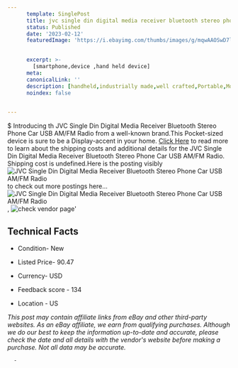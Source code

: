 ```yaml
---
      template: SinglePost
      title: jvc single din digital media receiver bluetooth stereo phone car usb am fm radio
      status: Published
      date: '2023-02-12'
      featuredImage: 'https://i.ebayimg.com/thumbs/images/g/mqwAAOSwD7ljZVB6/s-l225.jpg'
       

      excerpt: >-
        [smartphone,device ,hand held device]
      meta:
      canonicalLink: ''
      description: [handheld,industrially made,well crafted,Portable,Mobile,Compact,Convenient,Lightweight,Maneuverable,Man-portable,Miniature,Carriable,Hand-held,Light,Holdable,Transportable,Mobile device,Pocket-sized,On-the-go,Wireless,Cordless,Compact size,Convenient size, smartphone,device ,hand held device]
      noindex: false
      

---
```

$
      Introducing th JVC Single Din Digital Media Receiver Bluetooth Stereo Phone Car USB AM/FM Radio from a well-known brand.This Pocket-sized device  is sure to be a Display-accent in your home. [Click Here](https://www.ebay.com/itm/295456412576?hash=item44ca9313a0%3Ag%3AmqwAAOSwD7ljZVB6&mkevt=1&mkcid=1&mkrid=711-53200-19255-0&campid=%253CePNCampaignId%253E&customid=%253CreferenceId%253E&toolid=10049) to read more to learn about the shipping costs and additional details for the JVC Single Din Digital Media Receiver Bluetooth Stereo Phone Car USB AM/FM Radio. Shipping cost is undefined.Here is the posting visibly ![JVC Single Din Digital Media Receiver Bluetooth Stereo Phone Car USB AM/FM Radio](https://i.ebayimg.com/thumbs/images/g/mqwAAOSwD7ljZVB6/s-l225.jpg) to check out more postings here... ![JVC Single Din Digital Media Receiver Bluetooth Stereo Phone Car USB AM/FM Radio](https://i.ebayimg.com/images/g/mqwAAOSwD7ljZVB6/s-l1600.jpg), ![check vendor page](https://origin-galleryplus.ebayimg.com/ws/web/295456412576_2_0_1/225x225.jpg,https://origin-galleryplus.ebayimg.com/ws/web/295456412576_3_0_1/225x225.jpg,https://origin-galleryplus.ebayimg.com/ws/web/295456412576_4_0_1/225x225.jpg,https://origin-galleryplus.ebayimg.com/ws/web/295456412576_5_0_1/225x225.jpg,https://origin-galleryplus.ebayimg.com/ws/web/295456412576_6_0_1/225x225.jpg,https://origin-galleryplus.ebayimg.com/ws/web/295456412576_7_0_1/225x225.jpg)'

      

 ## Technical Facts 



     
      

 - Condition- New 


      

 - Listed Price- 90.47 


      

 - Currency- USD 


      

 - Feedback score - 134 


      

 - Location - US 


      
      

 *_This post may contain affiliate links from eBay and other third-party websites. As an eBay affiliate, we earn from qualifying purchases. Although we do our best to keep the information up-to-date and accurate, please check the date and all details with the vendor's website before making a purchase. Not all data may be accurate._*




      -
